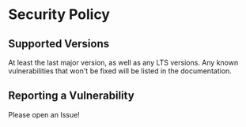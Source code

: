 # Security Policy

## Supported Versions

At least the last major version, as well as any LTS versions.
Any known vulnerabilities that won't be fixed will be listed in the documentation.

## Reporting a Vulnerability

Please open an Issue!
